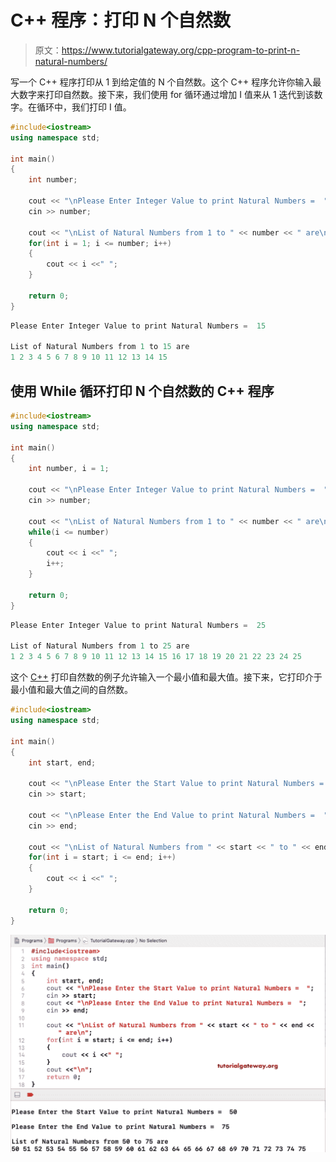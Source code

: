 # C++ 程序：打印 N 个自然数

> 原文：<https://www.tutorialgateway.org/cpp-program-to-print-n-natural-numbers/>

写一个 C++ 程序打印从 1 到给定值的 N 个自然数。这个 C++ 程序允许你输入最大数字来打印自然数。接下来，我们使用 for 循环通过增加 I 值来从 1 迭代到该数字。在循环中，我们打印 I 值。

```cpp
#include<iostream>
using namespace std;

int main()
{
	int number;

	cout << "\nPlease Enter Integer Value to print Natural Numbers =  ";
	cin >> number;

	cout << "\nList of Natural Numbers from 1 to " << number << " are\n"; 
	for(int i = 1; i <= number; i++)
  	{
		cout << i <<" ";
  	}

 	return 0;
}
```

```cpp
Please Enter Integer Value to print Natural Numbers =  15

List of Natural Numbers from 1 to 15 are
1 2 3 4 5 6 7 8 9 10 11 12 13 14 15 
```

## 使用 While 循环打印 N 个自然数的 C++ 程序

```cpp
#include<iostream>
using namespace std;

int main()
{
	int number, i = 1;

	cout << "\nPlease Enter Integer Value to print Natural Numbers =  ";
	cin >> number;

	cout << "\nList of Natural Numbers from 1 to " << number << " are\n"; 
	while(i <= number)
  	{
		cout << i <<" ";
		i++;
  	}

 	return 0;
}
```

```cpp
Please Enter Integer Value to print Natural Numbers =  25

List of Natural Numbers from 1 to 25 are
1 2 3 4 5 6 7 8 9 10 11 12 13 14 15 16 17 18 19 20 21 22 23 24 25 
```

这个 [C++](https://www.tutorialgateway.org/cpp-programs/) 打印自然数的例子允许输入一个最小值和最大值。接下来，它打印介于最小值和最大值之间的自然数。

```cpp
#include<iostream>
using namespace std;

int main()
{
	int start, end;

	cout << "\nPlease Enter the Start Value to print Natural Numbers =  ";
	cin >> start;

	cout << "\nPlease Enter the End Value to print Natural Numbers =  ";
	cin >> end;

	cout << "\nList of Natural Numbers from " << start << " to " << end << " are\n"; 
	for(int i = start; i <= end; i++)
  	{
		cout << i <<" ";
  	}

 	return 0;
}
```

![C++ program to Print N Natural Numbers 3](img/aa40bc3381637e585c5c3503c94a80a1.png)